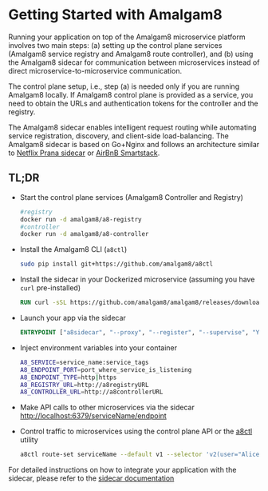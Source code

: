 # Getting Started with Amalgam8

Running your application on top of the Amalgam8 microservice platform
involves two main steps: (a) setting up the control plane services
(Amalgam8 service registry and Amalgam8 route controller), and (b) using the
Amalgam8 sidecar for communication between microservices instead of direct
microservice-to-microservice communication. 

The control plane setup, i.e., step (a) is needed only if you are running
Amalgam8 locally. If Amalgam8 control plane is provided as a service, you
need to obtain the URLs and authentication tokens for the controller and
the registry.

The Amalgam8 sidecar enables intelligent request routing while automating
service registration, discovery, and client-side load-balancing. The
Amalgam8 sidecar is based on Go+Nginx and follows an architecture similar
to
[Netflix Prana sidecar](http://techblog.netflix.com/2014/11/prana-sidecar-for-your-netflix-paas.html)
or
[AirBnB Smartstack](http://nerds.airbnb.com/smartstack-service-discovery-cloud/).


## TL;DR

* Start the control plane services (Amalgam8 Controller and Registry)

    ```bash
    #registry
    docker run -d amalgam8/a8-registry
    #controller
    docker run -d amalgam8/a8-controller
    ```


* Install the Amalgam8 CLI (`a8ctl`)

    ```bash
    sudo pip install git+https://github.com/amalgam8/a8ctl
    ```


* Install the sidecar in your Dockerized microservice (assuming you have
  `curl` pre-installed)

    ```Dockerfile
    RUN curl -sSL https://github.com/amalgam8/amalgam8/releases/download/${VERSION}/a8sidecar.sh | sh
    ```


* Launch your app via the sidecar

    ```Dockerfile
    ENTRYPOINT ["a8sidecar", "--proxy", "--register", "--supervise", "YOURAPP", "YOURAPP_ARG", "YOURAPP_ARG"]
    ```

* Inject environment variables into your container

    ```bash
    A8_SERVICE=service_name:service_tags
    A8_ENDPOINT_PORT=port_where_service_is_listening
    A8_ENDPOINT_TYPE=http|https
    A8_REGISTRY_URL=http://a8registryURL
    A8_CONTROLLER_URL=http://a8controllerURL
    ```

* Make API calls to other microservices via the sidecar [http://localhost:6379/serviceName/endpoint]()

* Control traffic to microservices using the control plane API or the
   [a8ctl](https://github.com/amalgam8/a8ctl) utility

    ```bash
    a8ctl route-set serviceName --default v1 --selector 'v2(user="Alice")' --selector 'v3(user="Bob")'
    ```

For detailed instructions on how to integrate your application with the
sidecar, please refer to the
[sidecar documentation](amalgam8-components-sidecar.md)
